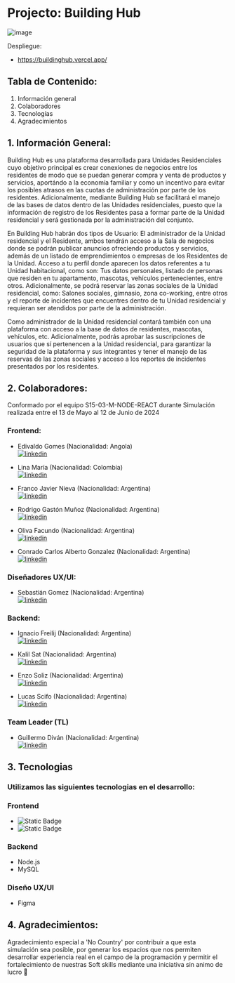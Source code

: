 # Projecto: Building Hub
![image](https://github.com/No-Country/s15-03-m-node-react/assets/66230572/f1ca7b8d-e475-49d4-8748-80acdf7435a1)




Despliegue: 
- https://buildinghub.vercel.app/

## Tabla de Contenido:
1. Información general
2. Colaboradores
3. Tecnologías
4. Agradecimientos


## 1. Información General: 

Building Hub es una plataforma desarrollada para Unidades Residenciales cuyo objetivo principal es crear conexiones de negocios entre los residentes de modo que se puedan generar compra y venta de productos y servicios, aportándo a la economía familiar y como un incentivo para evitar los posibles atrasos en las cuotas de administración por parte de los residentes. Adicionalmente, mediante Building Hub se facilitará el manejo de las bases de datos dentro de las Unidades residenciales, puesto que la información de registro de los Residentes pasa a formar parte de la Unidad residencial y será gestionada por la administración del conjunto. <br> 

En Building Hub habrán dos tipos de Usuario: El administrador de la Unidad residencial y el Residente, ambos tendrán acceso a la Sala de negocios donde se podrán publicar anuncios ofreciendo productos y servicios, además de un listado de emprendimientos o empresas de los Residentes de la Unidad. Acceso a tu perfil donde aparecen los datos referentes a tu Unidad habitacional, como son: Tus datos personales, listado de personas que residen en tu apartamento, mascotas, vehículos pertenecientes, entre otros. Adicionalmente, se podrá reservar las zonas sociales de la Unidad residencial, como: Salones sociales, gimnasio, zona co-working, entre otros y el reporte de incidentes que encuentres dentro de tu Unidad residencial y requieran ser atendidos por parte de la administración. <br> 

Como administrador de la Unidad residencial contará también con una plataforma con acceso a la base de datos de residentes, mascotas, vehículos, etc. Adicionalmente, podrás aprobar las suscripciones de usuarios que sí pertenencen a la Unidad residencial, para garantizar la seguridad de la plataforma y sus integrantes y tener el manejo de las reservas de las zonas sociales y acceso a los reportes de incidentes presentados por los residentes. <br> 



## 2. Colaboradores: 

Conformado por el equipo S15-03-M-NODE-REACT durante Simulación realizada entre el 13 de Mayo al 12 de Junio de 2024 

### Frontend:

- Edivaldo Gomes (Nacionalidad: Angola) <br> [![linkedin](https://img.shields.io/badge/linkedin-0A66C2?style=for-the-badge&logo=linkedin&logoColor=white)](https://www.linkedin.com/in/edivaldo-gomes/)

- Lina María (Nacionalidad: Colombia) <br> [![linkedin](https://img.shields.io/badge/linkedin-0A66C2?style=for-the-badge&logo=linkedin&logoColor=white)](https://www.linkedin.com/in/lina-mar%C3%ADa-cardona-giraldo)

- Franco Javier Nieva (Nacionalidad: Argentina) <br> [![linkedin](https://img.shields.io/badge/linkedin-0A66C2?style=for-the-badge&logo=linkedin&logoColor=white)](https://www.linkedin.com/in/francojnieva/)

- Rodrigo Gastón Muñoz (Nacionalidad: Argentina) <br> [![linkedin](https://img.shields.io/badge/linkedin-0A66C2?style=for-the-badge&logo=linkedin&logoColor=white)](https://www.linkedin.com/in/rodrigo-muñoz-389825223/)

- Oliva Facundo (Nacionalidad: Argentina) <br> [![linkedin](https://img.shields.io/badge/linkedin-0A66C2?style=for-the-badge&logo=linkedin&logoColor=white)](https://www.linkedin.com/in/facundo-oliva-0999bb252)

- Conrado Carlos Alberto Gonzalez (Nacionalidad: Argentina) <br> [![linkedin](https://img.shields.io/badge/linkedin-0A66C2?style=for-the-badge&logo=linkedin&logoColor=white)](https://www.linkedin.com/in/conrado-carlos-alberto-gonzalez-3a4730b4/)

### Diseñadores UX/UI:

- Sebastián Gomez (Nacionalidad: Argentina) <br> [![linkedin](https://img.shields.io/badge/linkedin-0A66C2?style=for-the-badge&logo=linkedin&logoColor=white)](https://www.linkedin.com/in/sebasr-gomez90/)


### Backend:

- Ignacio Freilij (Nacionalidad: Argentina) <br> [![linkedin](https://img.shields.io/badge/linkedin-0A66C2?style=for-the-badge&logo=linkedin&logoColor=white)](https://www.linkedin.com/in/ignacio-freilij/)

- Kalil Sat (Nacionalidad: Argentina) <br> [![linkedin](https://img.shields.io/badge/linkedin-0A66C2?style=for-the-badge&logo=linkedin&logoColor=white)](https://www.linkedin.com/)

- Enzo Soliz (Nacionalidad: Argentina) <br> [![linkedin](https://img.shields.io/badge/linkedin-0A66C2?style=for-the-badge&logo=linkedin&logoColor=white)](https://www.linkedin.com/)

- Lucas Scifo (Nacionalidad: Argentina) <br> [![linkedin](https://img.shields.io/badge/linkedin-0A66C2?style=for-the-badge&logo=linkedin&logoColor=white)](https://www.linkedin.com/)

### Team Leader (TL)

- Guillermo Diván (Nacionalidad: Argentina)  <br> [![linkedin](https://img.shields.io/badge/linkedin-0A66C2?style=for-the-badge&logo=linkedin&logoColor=white)](https://www.linkedin.com/in/guillermo-divan/)
  

## 3. Tecnologias
### Utilizamos las siguientes tecnologias en el desarrollo:

### Frontend
- ![Static Badge](https://img.shields.io/badge/ReactJS-black?logo=REACT)
- ![Static Badge](https://img.shields.io/badge/Tailwindcss-black?logo=Tailwindcss)

### Backend
- Node.js
- MySQL

### Diseño UX/UI
- Figma

## 4. Agradecimientos:

Agradecimiento especial a 'No Country' por contribuir a que esta simulación sea posible, por generar los espacios que nos permiten desarrollar experiencia real en el campo de la programación y permitir el fortalecimiento de nuestras Soft skills mediante una iniciativa sin animo de lucro :raised_hands:

